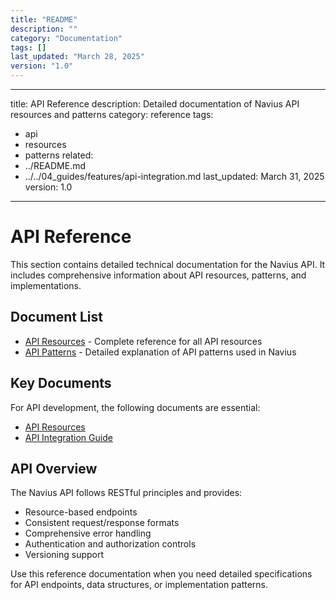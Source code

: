 ```yaml
---
title: "README"
description: ""
category: "Documentation"
tags: []
last_updated: "March 28, 2025"
version: "1.0"
---
```


---
title: API Reference
description: Detailed documentation of Navius API resources and patterns
category: reference
tags:
  - api
  - resources
  - patterns
related:
  - ../README.md
  - ../../04_guides/features/api-integration.md
last_updated: March 31, 2025
version: 1.0
---

# API Reference

This section contains detailed technical documentation for the Navius API. It includes comprehensive information about API resources, patterns, and implementations.

## Document List

- [API Resources](resources.md) - Complete reference for all API resources
- [API Patterns](patterns.md) - Detailed explanation of API patterns used in Navius

## Key Documents

For API development, the following documents are essential:

- [API Resources](api-resource.md)
- [API Integration Guide](../../04_guides/features/api-integration.md)

## API Overview

The Navius API follows RESTful principles and provides:

- Resource-based endpoints
- Consistent request/response formats
- Comprehensive error handling
- Authentication and authorization controls
- Versioning support

Use this reference documentation when you need detailed specifications for API endpoints, data structures, or implementation patterns. 
